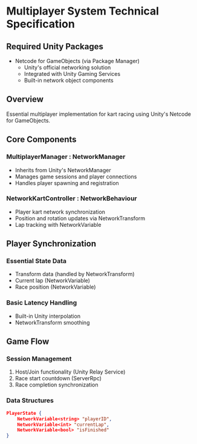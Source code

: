 # Multiplayer System Technical Specification

## Required Unity Packages
- Netcode for GameObjects (via Package Manager)
  - Unity's official networking solution
  - Integrated with Unity Gaming Services
  - Built-in network object components

## Overview
Essential multiplayer implementation for kart racing using Unity's Netcode for GameObjects.

## Core Components

### MultiplayerManager : NetworkManager
- Inherits from Unity's NetworkManager
- Manages game sessions and player connections
- Handles player spawning and registration

### NetworkKartController : NetworkBehaviour
- Player kart network synchronization
- Position and rotation updates via NetworkTransform
- Lap tracking with NetworkVariable

## Player Synchronization

### Essential State Data
- Transform data (handled by NetworkTransform)
- Current lap (NetworkVariable)
- Race position (NetworkVariable)

### Basic Latency Handling
- Built-in Unity interpolation
- NetworkTransform smoothing

## Game Flow

### Session Management
1. Host/Join functionality (Unity Relay Service)
2. Race start countdown (ServerRpc)
3. Race completion synchronization

### Data Structures
```json
PlayerState {
    NetworkVariable<string> "playerID",
    NetworkVariable<int> "currentLap",
    NetworkVariable<bool> "isFinished"
}